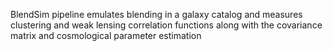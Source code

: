 BlendSim pipeline emulates blending in a galaxy catalog and measures clustering and weak lensing correlation functions along with the covariance matrix and cosmological parameter estimation
